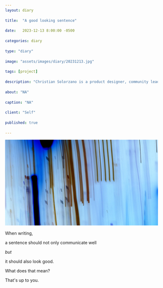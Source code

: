 ```yaml
---
layout: diary

title:  "A good looking sentence"

date:   2023-12-13 8:00:00 -0500

categories: diary

type: "diary"

image: "assets/images/diary/20231213.jpg"

tags: [project]

description: "Christian Solorzano is a product designer, community leader, educator, and podcast host."

about: "NA"

caption: "NA"

client: "Self"

published: true

---
```

<img src="/assets/images/diary/20231213.jpg" alt="Lights">

When writing, 

a sentence should not only communicate well 

*but* 

it should also look good. 

What does that mean? 

That's up to you.
